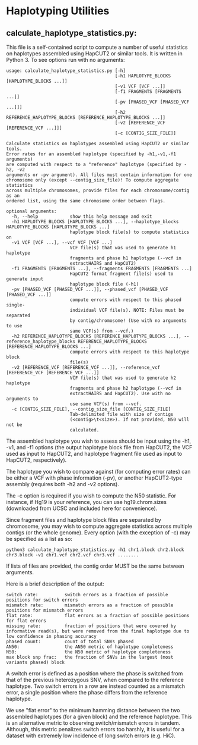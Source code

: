 Haplotyping Utilities
======

## calculate_haplotype_statistics.py:

This file is a self-contained script to compute a number of useful statistics on haplotypes
assembled using HapCUT2 or similar tools. It is written in Python 3. To see options run with no arguments:
```
usage: calculate_haplotype_statistics.py [-h]
                                         [-h1 HAPLOTYPE_BLOCKS [HAPLOTYPE_BLOCKS ...]]
                                         [-v1 VCF [VCF ...]]
                                         [-f1 FRAGMENTS [FRAGMENTS ...]]
                                         [-pv [PHASED_VCF [PHASED_VCF ...]]]
                                         [-h2 REFERENCE_HAPLOTYPE_BLOCKS [REFERENCE_HAPLOTYPE_BLOCKS ...]]
                                         [-v2 [REFERENCE_VCF [REFERENCE_VCF ...]]]
                                         [-c [CONTIG_SIZE_FILE]]

Calculate statistics on haplotypes assembled using HapCUT2 or similar tools.
Error rates for an assembled haplotype (specified by -h1,-v1,-f1 arguments)
are computed with respect to a "reference" haplotype (specified by -h2, -v2
arguments or -pv argument). All files must contain information for one
chromosome only (except --contig_size_file)! To compute aggregate statistics
across multiple chromosomes, provide files for each chromosome/contig as an
ordered list, using the same chromosome order between flags.

optional arguments:
  -h, --help            show this help message and exit
  -h1 HAPLOTYPE_BLOCKS [HAPLOTYPE_BLOCKS ...], --haplotype_blocks HAPLOTYPE_BLOCKS [HAPLOTYPE_BLOCKS ...]
                        haplotype block file(s) to compute statistics on
  -v1 VCF [VCF ...], --vcf VCF [VCF ...]
                        VCF file(s) that was used to generate h1 haplotype
                        fragments and phase h1 haplotype (--vcf in
                        extractHAIRS and HapCUT2)
  -f1 FRAGMENTS [FRAGMENTS ...], --fragments FRAGMENTS [FRAGMENTS ...]
                        HapCUT2 format fragment file(s) used to generate input
                        haplotype block file (-h1)
  -pv [PHASED_VCF [PHASED_VCF ...]], --phased_vcf [PHASED_VCF [PHASED_VCF ...]]
                        compute errors with respect to this phased single-
                        individual VCF file(s). NOTE: Files must be separated
                        by contig/chromosome! (Use with no arguments to use
                        same VCF(s) from --vcf.)
  -h2 REFERENCE_HAPLOTYPE_BLOCKS [REFERENCE_HAPLOTYPE_BLOCKS ...], --reference_haplotype_blocks REFERENCE_HAPLOTYPE_BLOCKS [REFERENCE_HAPLOTYPE_BLOCKS ...]
                        compute errors with respect to this haplotype block
                        file(s)
  -v2 [REFERENCE_VCF [REFERENCE_VCF ...]], --reference_vcf [REFERENCE_VCF [REFERENCE_VCF ...]]
                        VCF file(s) that was used to generate h2 haplotype
                        fragments and phase h2 haplotype (--vcf in
                        extractHAIRS and HapCUT2). Use with no arguments to
                        use same VCF(s) from --vcf.
  -c [CONTIG_SIZE_FILE], --contig_size_file [CONTIG_SIZE_FILE]
                        Tab-delimited file with size of contigs
                        (<contig>\t<size>). If not provided, N50 will not be
                        calculated.
```

The assembled haplotype you wish to assess should be input using the -h1, -v1, and -f1 options (the output haplotype block file
from HapCUT2, the VCF  used as input to HapCUT2, and haplotype fragment file used as input to HapCUT2, respectively).

The haplotype you wish to compare against (for computing error rates) can be either a VCF with phase information (-pv),
or another HapCUT2-type assembly (requires both -h2 and -v2 options).

The -c option is required if you wish to compute the N50 statistic. For instance, if Hg19 is your reference, you can use hg19.chrom.sizes (downloaded from UCSC and included here for convenience).

Since fragment files and haplotype block files are separated by chromosome, you may wish to compute aggregate statistics across
multiple contigs (or the whole genome). Every option (with the exception of -c) may be specified as a list as so:

```
python3 calculate_haplotype_statistics.py -h1 chr1.block chr2.block chr3.block -v1 chr1.vcf chr2.vcf chr3.vcf ........
```

If lists of files are provided, the contig order MUST be the same between arguments.

Here is a brief description of the output:
```
switch rate:          switch errors as a fraction of possible positions for switch errors
mismatch rate:        mismatch errors as a fraction of possible positions for mismatch errors
flat rate:            flat errors as a fraction of possible positions for flat errors
missing rate:         fraction of positions that were covered by informative read(s), but were removed from the final haplotype due to low confidence in phasing accuracy
phased count:         count of total SNVs phased
AN50:                 the AN50 metric of haplotype completeness
N50:                  the N50 metric of haplotype completeness
max block snp frac:   the fraction of SNVs in the largest (most variants phased) block
```

A switch error is defined as a position where the phase is switched from that of the previous heterozygous SNV, when compared to
the reference haplotype. Two switch errors in a row are instead counted as a mismatch error, a single position where the phase differs from the reference haplotype.

We use "flat error" to the minimum hamming distance between the two assembled haplotypes (for a given block)
and the reference haplotype. This is an alternative metric to observing switch/mismatch errors in tandem.
Although, this metric penalizes switch errors too harshly, it is useful for a dataset with extremely low incidence of long switch errors (e.g. HiC). 
